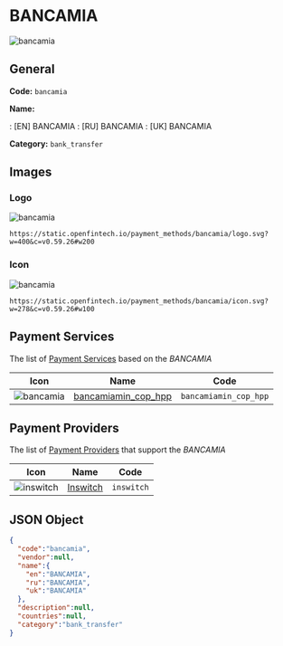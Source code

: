
# BANCAMIA 
![bancamia](https://static.openfintech.io/payment_methods/bancamia/logo.svg?w=400&c=v0.59.26#w200)  

## General 
**Code:** `bancamia` 
 
**Name:** 
 
:	[EN] BANCAMIA 
:	[RU] BANCAMIA 
:	[UK] BANCAMIA 
 
**Category:** `bank_transfer` 
 

## Images 

### Logo 
![bancamia](https://static.openfintech.io/payment_methods/bancamia/logo.svg?w=400&c=v0.59.26#w200)  

```
https://static.openfintech.io/payment_methods/bancamia/logo.svg?w=400&c=v0.59.26#w200
```  

### Icon 
![bancamia](https://static.openfintech.io/payment_methods/bancamia/icon.svg?w=278&c=v0.59.26#w100)  

```
https://static.openfintech.io/payment_methods/bancamia/icon.svg?w=278&c=v0.59.26#w100
```  

## Payment Services 
 
The list of [Payment Services](/payment-services/) based on the _BANCAMIA_ 

|Icon|Name|Code| 
|:---:|:---:|:---:| 
|![bancamia](https://static.openfintech.io/payment_methods/bancamia/icon.svg?w=278&c=v0.59.26#w100) |[bancamiamin_cop_hpp](/payment-services/bancamiamin_cop_hpp/)|`bancamiamin_cop_hpp`| 
 

## Payment Providers 
 
The list of [Payment Providers](/payment-providers/) that support the _BANCAMIA_ 

|Icon|Name|Code| 
|:---:|:---:|:---:| 
|![inswitch](https://static.openfintech.io/payment_providers/inswitch/icon.png?w=278&c=v0.59.26#w100) |[Inswitch](/payment-providers/inswitch/)|`inswitch`| 
 

## JSON Object 

```json
{
  "code":"bancamia",
  "vendor":null,
  "name":{
    "en":"BANCAMIA",
    "ru":"BANCAMIA",
    "uk":"BANCAMIA"
  },
  "description":null,
  "countries":null,
  "category":"bank_transfer"
}
```  
